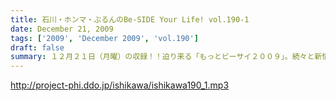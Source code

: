 ```yaml
---
title: 石川・ホンマ・ぶるんのBe-SIDE Your Life! vol.190-1
date: December 21, 2009
tags: ['2009', 'December 2009', 'vol.190']
draft: false
summary: １２月２１日（月曜）の収録！！迫り来る「もっとビーサイ２００９」。続々と新情報も出てくる予定なので、ホームページを要チェック～～。※統括本部長が動けない可能性があるのでホンマさんのブログを注視していてください！！NAMAE
---
```


http://project-phi.ddo.jp/ishikawa/ishikawa190_1.mp3